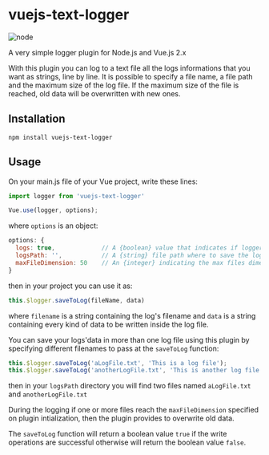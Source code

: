 # vuejs-text-logger
![node](https://img.shields.io/node/v/passport.svg?style=plastic)

A very simple logger plugin for Node.js and Vue.js 2.x

With this plugin you can log to a text file all the logs informations that you want as strings, line by line. It is possible to specify a file name, a file path and the maximum size of the log file. If the maximum size of the file is reached, old data will be overwritten with new ones.

## Installation

```npm
npm install vuejs-text-logger
```

## Usage
On your main.js file of your Vue project, write these lines:

```js
import logger from 'vuejs-text-logger'

Vue.use(logger, options);
```
where `options` is an object:

```js
options: {
  logs: true,             // A {boolean} value that indicates if logger must be turned on or off
  logsPath: '',           // A {string} file path where to save the log files
  maxFileDimension: 50    // An {integer} indicating the max files dimensions in Megabytes
}
```

then in your project you can use it as:

```js
this.$logger.saveToLog(fileName, data)
```

where `filename` is a string containing the log's filename and `data` is a string containing every kind of data to be written inside the log file.

You can save your logs'data in more than one log file using this plugin by specifying different filenames to pass at the `saveToLog` function:

```js
this.$logger.saveToLog('aLogFile.txt', 'This is a log file');
this.$logger.saveToLog('anotherLogFile.txt', 'This is another log file');
```
then in your `logsPath` directory you will find two files named `aLogFile.txt` and `anotherLogFile.txt`

During the logging if one or more files reach the `maxFileDimension` specified on plugin intialization, then the plugin provides to overwrite old data.

The `saveToLog` function will return a boolean value `true` if the write operations are successful otherwise will return the boolean value `false`.
